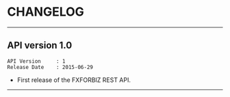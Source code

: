 # CHANGELOG #

<hr />

## API version 1.0 #
```
API Version 	: 1
Release Date 	: 2015-06-29
```

* First release of the FXFORBIZ REST API.

<hr />
